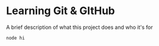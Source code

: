
# Learning Git & GItHub

A brief description of what this project does and who it's for

```node hi```